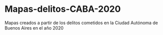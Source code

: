 # Mapas-delitos-CABA-2020
Mapas creados a partir de los delitos cometidos en la Ciudad Autónoma de Buenos Aires en el año 2020

